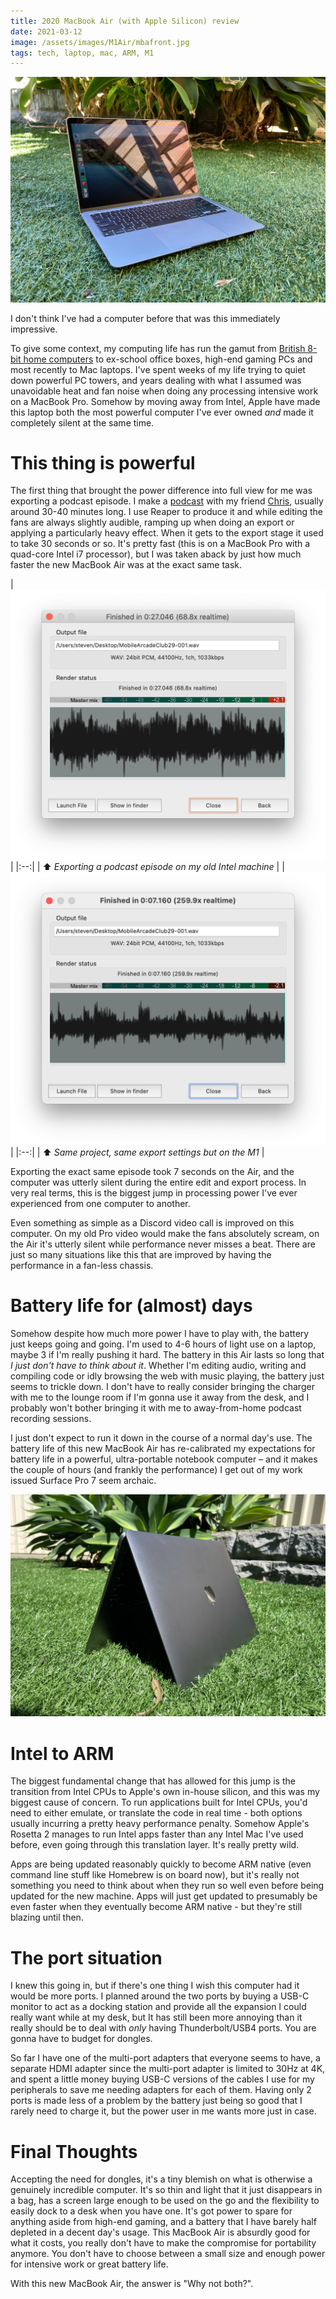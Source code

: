 ```yaml
---
title: 2020 MacBook Air (with Apple Silicon) review
date: 2021-03-12
image: /assets/images/M1Air/mbafront.jpg
tags: tech, laptop, mac, ARM, M1
---
```


![MacBook Air in some grass](/assets/images/M1Air/mbafront.jpg)

I don't think I've had a computer before that was this immediately impressive.

<!--more-->

To give some context, my computing life has run the gamut from [British 8-bit home computers](http://www.computinghistory.org.uk/det/2666/Amstrad-CPC-6128/) to ex-school office boxes, high-end gaming PCs and most recently to Mac laptops. I've spent weeks of my life trying to quiet down powerful PC towers, and years dealing with what I assumed was unavoidable heat and fan noise when doing any processing intensive work on a MacBook Pro. Somehow by moving away from Intel, Apple have made this laptop both the most powerful computer I've ever owned *and* made it completely silent at the same time.


# This thing is powerful

The first thing that brought the power difference into full view for me was exporting a podcast episode. I make a [podcast](https://podcasts.apple.com/au/podcast/mobile-arcade-club-an-apple-arcade-show/id1481744430) with my friend [Chris](https://www.twitter.com/BibbyBhoy), usually around 30-40 minutes long. I use Reaper to produce it and while editing the fans are always slightly audible, ramping up when doing an export or applying a particularly heavy effect. When it gets to the export stage it used to take 30 seconds or so. It's pretty fast (this is on a MacBook Pro with a quad-core Intel i7 processor), but I was taken aback by just how much faster the new MacBook Air was at the exact same task.


| ![Podcast export on Intel](/assets/images/M1Air/IntelExport.png)
 | 
|:--:| 
| ⬆️ *Exporting a podcast episode on my old Intel machine* |
| ![Podcast export on M1](/assets/images/M1Air/M1Export.png)
 | 
|:--:| 
| ⬆️ *Same project, same export settings but on the M1* 
 |


Exporting the exact same episode took 7 seconds on the Air, and the computer was utterly silent during the entire edit and export process.
In very real terms, this is the biggest jump in processing power I've ever experienced from one computer to another.

Even something as simple as a Discord video call is improved on this computer. On my old Pro video would make the fans absolutely scream, on the Air it's utterly silent while performance never misses a beat. There are just so many situations like this that are improved by having the performance in a fan-less chassis.

# Battery life for (almost) days

Somehow despite how much more power I have to play with, the battery just keeps going and going. I'm used to 4-6 hours of light use on a laptop, maybe 3 if I'm really pushing it hard. The battery in this Air lasts so long that *I just don't have to think about it*. Whether I'm editing audio, writing and compiling code or idly browsing the web with music playing, the battery just seems to trickle down. I don't have to really consider bringing the charger with me to the lounge room if I'm gonna use it away from the desk, and I probably won't bother bringing it with me to away-from-home podcast recording sessions. 

I just don't expect to run it down in the course of a normal day's use. The battery life of this new MacBook Air has re-calibrated my expectations for battery life in a powerful, ultra-portable notebook computer – and it makes the couple of hours (and frankly the performance) I get out of my work issued Surface Pro 7 seem archaic.

![MacBook Air in tent formation on some grass](/assets/images/M1Air/mbatop.jpg)

# Intel to ARM

The biggest fundamental change that has allowed for this jump is the transition from Intel CPUs to Apple's own in-house silicon, and this was my biggest cause of concern. To run applications built for Intel CPUs, you'd need to either emulate, or translate the code in real time - both options usually incurring a pretty heavy performance penalty. Somehow Apple's Rosetta 2 manages to run Intel apps faster than any Intel Mac I've used before, even going through this translation layer. It's really pretty wild. 

Apps are being updated reasonably quickly to become ARM native (even command line stuff like Homebrew is on board now), but it's really not something you need to think about when they run so well even before being updated for the new machine. Apps will just get updated to presumably be even faster when they eventually become ARM native - but they're still blazing until then.

# The port situation

I knew this going in, but if there's one thing I wish this computer had it would be more ports. I planned around the two ports by buying a USB-C monitor to act as a docking station and provide all the expansion I could really want while at my desk, but It has still been more annoying than it really should be to deal with *only* having Thunderbolt/USB4 ports. You are gonna have to budget for dongles. 

So far I have one of the multi-port adapters that everyone seems to have, a separate HDMI adapter since the multi-port adapter is limited to 30Hz at 4K, and spent a little money buying USB-C versions of the cables I use for my peripherals to save me needing adapters for each of them. Having only 2 ports is made less of a problem by the battery just being so good that I rarely need to charge it, but the power user in me wants more just in case.

# Final Thoughts

Accepting the need for dongles, it's a tiny blemish on what is otherwise a genuinely incredible computer. It's so thin and light that it just disappears in a bag, has a screen large enough to be used on the go and the flexibility to easily dock to a desk when you have one. It's got power to spare for anything aside from high-end gaming, and a battery that I have barely half depleted in a decent day's usage. This MacBook Air is absurdly good for what it costs, you really don't have to make the compromise for portability anymore. You don't have to choose between a small size and enough power for intensive work or great battery life. 

With this new MacBook Air, the answer is "Why not both?".

